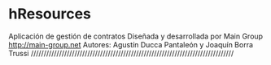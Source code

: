 # hResources
Aplicación de gestión de contratos
Diseñada y desarrollada por Main Group http://main-group.net
Autores: Agustín Ducca Pantaleón y Joaquín Borra Trussi
///////////////////////////////////////////////////////////////////////////////
